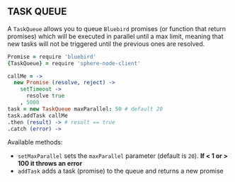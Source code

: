 TASK QUEUE
---

A `TaskQueue` allows you to queue `Bluebird` promises (or function that return promises) which will be executed in parallel until a max limit, meaning that new tasks will not be triggered until the previous ones are resolved.

```coffeescript
Promise = require 'bluebird'
{TaskQueue} = require 'sphere-node-client'

callMe = ->
  new Promise (resolve, reject) ->
    setTimeout ->
      resolve true
    , 5000
task = new TaskQueue maxParallel: 50 # default 20
task.addTask callMe
.then (result) -> # result == true
.catch (error) ->
```

Available methods:
- `setMaxParallel` sets the `maxParallel` parameter (default is `20`). **If < 1 or > 100 it throws an error**
- `addTask` adds a task (promise) to the queue and returns a new promise

